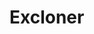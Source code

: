 <!DOCTYPE html>
<head>
</head>
<body>

<h1 id="excloner" style="align:center;">Excloner</h1>

</body>
</html>
